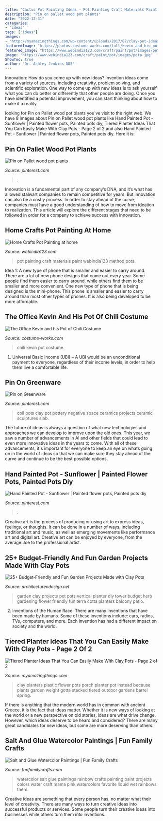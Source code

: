 ```yaml
---
title: "Cactus Pot Painting Ideas - Pot Painting Craft Materials Paint Webindia123 Method Pota"
description: "Pin on pallet wood pot plants"
date: "2022-12-31"
categories:
- "ideas"
tags: ["ideas"]
images:
- "http://myamazingthings.com/wp-content/uploads/2017/07/clay-pot-ideas-11.jpg"
featuredImage: "https://photos.costume-works.com/full/kevin_and_his_pot_of_chili.jpg"
featured_image: "https://www.webindia123.com/craft/paint/pot/images/pota.jpg"
image: "https://www.webindia123.com/craft/paint/pot/images/pota.jpg"
ShowToc: true
author: "Dr. Ashley Jenkins DDS"
---
```



Innovation: How do you come up with new ideas?
Invention ideas come from a variety of sources, including creativity, problem solving, and scientific exploration. One way to come up with new ideas is to ask yourself what you can do better or differently that other people are doing. Once you have identified a potential improvement, you can start thinking about how to make it a reality.

	

		
looking for Pin on Pallet wood pot plants you've visit to the right web. We have 8 Images about Pin on Pallet wood pot plants like Hand Painted Pot - Sunflower | Painted flower pots, Painted pots diy, Tiered Planter Ideas That You Can Easily Make With Clay Pots - Page 2 of 2 and also Hand Painted Pot - Sunflower | Painted flower pots, Painted pots diy. Here it is:
		
    
## Pin On Pallet Wood Pot Plants

<img loading=lazy src="https://i.pinimg.com/736x/9c/1d/c3/9c1dc3d8d5de8ed50ff1af88368c3739.jpg" onerror="this.onerror=null;this.src='https://tse2.mm.bing.net/th?id=OIP.HozYcJ5bzmb5jhIy3r1jmwHaNK&amp;pid=15.1';" alt="Pin on Pallet wood pot plants">

_Source: pinterest.com_

>. 

	

Innovation is a fundamental part of any company’s DNA, and it’s what has allowed stalwart companies to remain competitive for years. But innovation can also be a costly process. In order to stay ahead of the curve, companies must have a good understanding of how to move from ideation to realization. This article will explore the different stages that need to be followed in order for a company to achieve success with innovation.

    
## Home Crafts Pot Painting At Home

<img loading=lazy src="https://www.webindia123.com/craft/paint/pot/images/pota.jpg" onerror="this.onerror=null;this.src='https://tse4.mm.bing.net/th?id=OIP.r2hmrCp7C5NWj98kIi3ROwHaK-&amp;pid=15.1';" alt="Home Crafts Pot Painting at home">

_Source: webindia123.com_

>pot painting craft materials paint webindia123 method pota. 

	

Idea 1: A new type of phone that is smaller and easier to carry around.
There are a lot of new phone designs that come out every year. Some people find them easier to carry around, while others find them to be smaller and more convenient. One new type of phone that is being designed is the mini-phone. This phone is smaller and easier to carry around than most other types of phones. It is also being developed to be more affordable.

    
## The Office Kevin And His Pot Of Chili Costume

<img loading=lazy src="https://photos.costume-works.com/full/kevin_and_his_pot_of_chili.jpg" onerror="this.onerror=null;this.src='https://tse2.mm.bing.net/th?id=OIP.zvmvvUR-quYYsH2CiMzsVgHaLI&amp;pid=15.1';" alt="The Office Kevin and his Pot of Chili Costume">

_Source: costume-works.com_

>chili kevin pot costume. 

	

1. Universal Basic Income (UBI) – A UBI would be an unconditional payment to everyone, regardless of their income levels, in order to help them live a comfortable life.

    
## Pin On Greenware

<img loading=lazy src="https://i.pinimg.com/736x/0e/c3/97/0ec39719640a42e5c7d38f377c4a61ba--coil-pots-negative-space.jpg" onerror="this.onerror=null;this.src='https://tse4.mm.bing.net/th?id=OIP.Hb4-QIC4p-VE2Cpm59UoFADhEs&amp;pid=15.1';" alt="Pin on Greenware">

_Source: pinterest.com_

>coil pots clay pot pottery negative space ceramics projects ceramic sculptures slab. 

	

The future of ideas is always a question of what new technologies and approaches we can develop to improve upon the old ones. This year, we saw a number of advancements in AI and other fields that could lead to even more innovative ideas in the years to come. With all of these advancements, it's important for everyone to keep an eye on whats going on in the world of ideas so that we can make sure they stay ahead of the curve and continue to be the best possible options.

    
## Hand Painted Pot - Sunflower | Painted Flower Pots, Painted Pots Diy

<img loading=lazy src="https://i.pinimg.com/736x/19/ef/8d/19ef8d3d17764f89757f239c5c29d67b.jpg" onerror="this.onerror=null;this.src='https://tse2.mm.bing.net/th?id=OIP.f4co22x2p7RJJU-gpnwu7gHaJ3&amp;pid=15.1';" alt="Hand Painted Pot - Sunflower | Painted flower pots, Painted pots diy">

_Source: pinterest.com_

>. 

	

Creative art is the process of producing or using art to express ideas, feelings, or thoughts. It can be done in a number of ways, including traditional art and music, as well as emerging movements like performance art and digital art. Creative art can be enjoyed by everyone, from the average Joe to the professional artist.

    
## 25+ Budget-Friendly And Fun Garden Projects Made With Clay Pots

<img loading=lazy src="http://cdn.architecturendesign.net/wp-content/uploads/2015/05/AD-Clay-Pot-Garden-Projects-13.jpg" onerror="this.onerror=null;this.src='https://tse1.mm.bing.net/th?id=OIP.3mS0clXMKGwZc2t2uH8wqgHaLR&amp;pid=15.1';" alt="25+ Budget-Friendly and Fun Garden Projects Made with Clay Pots">

_Source: architecturendesign.net_

>garden clay projects pot pots vertical planter diy tower budget herb gardening flower friendly fun terra cotta planters balcony patio. 

	

2. Inventions of the Human Race:
There are many inventions that have been made by humans. Some of these inventions include: cars, radios, TVs, computers, and more. Each invention has had a different impact on society and the world.

    
## Tiered Planter Ideas That You Can Easily Make With Clay Pots - Page 2 Of 2

<img loading=lazy src="http://myamazingthings.com/wp-content/uploads/2017/07/clay-pot-ideas-11.jpg" onerror="this.onerror=null;this.src='https://tse1.mm.bing.net/th?id=OIP.mqBBXnuIibwI0htc8rbG5AHaK2&amp;pid=15.1';" alt="Tiered Planter Ideas That You Can Easily Make With Clay Pots - Page 2 of 2">

_Source: myamazingthings.com_

>clay planters plastic flower pots porch planter pot instead because plants garden weight gotta stacked tiered outdoor gardens barrel spring. 

	

If there is anything that the modern world has in common with ancient Greece, it is the fact that ideas matter. Whether it is new ways of looking at the world or a new perspective on old stories, ideas are what drive change. However, which ideas deserve to be heard and considered? There are many great candidates for new ideas, but some are more deserving than others.

    
## Salt And Glue Watercolor Paintings | Fun Family Crafts

<img loading=lazy src="https://funfamilycrafts.com/wp-content/uploads/2011/07/saltandglue.jpg" onerror="this.onerror=null;this.src='https://tse1.mm.bing.net/th?id=OIP.ZnWePk2X02Gqs3SUuEnuGAHaE8&amp;pid=15.1';" alt="Salt and Glue Watercolor Paintings | Fun Family Crafts">

_Source: funfamilycrafts.com_

>watercolor salt glue paintings rainbow crafts painting paint projects colors water craft mama pink watercolors favorite liquid wet rainbows them. 

	

Creative ideas are something that every person has, no matter what their level of creativity. There are many ways to turn creative ideas into successful products or services. Some people turn their creative ideas into businesses while others turn them into inventions.

